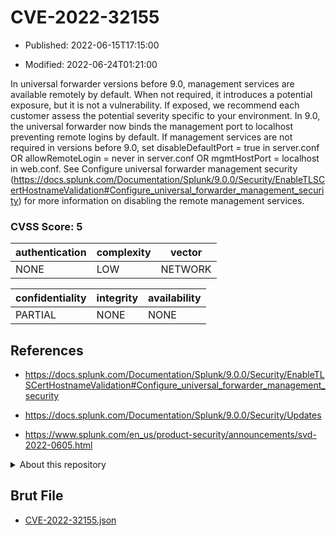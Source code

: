 # CVE-2022-32155

- Published: 2022-06-15T17:15:00

- Modified: 2022-06-24T01:21:00

In universal forwarder versions before 9.0, management services are available remotely by default. When not required, it introduces a potential exposure, but it is not a vulnerability. If exposed, we recommend each customer assess the potential severity specific to your environment. In 9.0, the universal forwarder now binds the management port to localhost preventing remote logins by default. If management services are not required in versions before 9.0, set disableDefaultPort = true in server.conf OR allowRemoteLogin = never in server.conf OR mgmtHostPort = localhost in web.conf. See Configure universal forwarder management security (https://docs.splunk.com/Documentation/Splunk/9.0.0/Security/EnableTLSCertHostnameValidation#Configure_universal_forwarder_management_security) for more information on disabling the remote management services.

### CVSS Score: **5**

| authentication | complexity | vector |
| --- | --- | --- |
| NONE | LOW | NETWORK |

| confidentiality | integrity | availability |
| --- | --- | --- |
| PARTIAL | NONE | NONE |

## References

* https://docs.splunk.com/Documentation/Splunk/9.0.0/Security/EnableTLSCertHostnameValidation#Configure_universal_forwarder_management_security

* https://docs.splunk.com/Documentation/Splunk/9.0.0/Security/Updates

* https://www.splunk.com/en_us/product-security/announcements/svd-2022-0605.html

<details>
<summary>About this repository</summary> 

  This repository is part of the project [Live Hack CVE](https://github.com/Live-Hack-CVE). Main website can be found [www.live-hack.org](https://www.live-hack.org) 
  
  Made by [Sn0wAlice](https://github.com/Sn0wAlice) for the people that care about security and need to have a feed of the latest CVEs. Hope you enjoy it, don't forget to star the repo and follow me on [Twitter](https://twitter.com/Sn0wAlice) and [Github](https://github.com/Sn0wAlice). And that is my [personnal website](https://www.alice-snow.me/)

  - [Home Page](https://github.com/Live-Hack-CVE)
  - [Framework](https://github.com/Live-Hack-CVE/cve-framework)
  - [CVE database](https://github.com/Live-Hack-CVE/full_database)
  - [Changelog](https://github.com/Live-Hack-CVE/Changelog)
</details>

## Brut File

* [CVE-2022-32155.json](https://raw.githubusercontent.com/Live-Hack-CVE/full_database/main/cves/2022/CVE-2022-32155.json)

